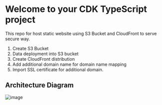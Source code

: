 # Welcome to your CDK TypeScript project

This repo for host static website using S3 Bucket and CloudFront to serve secure way.

1. Create S3 Bucket
2. Data deployment into S3 bucket
3. Create CloudFront distribution
4. Add additional domain name for domain name mapping
5. Import SSL certificate for additional domain.
   

## Architecture Diagram

![image](https://github.com/user-attachments/assets/22af6189-5abe-4859-9b97-5f6c466c2697)



